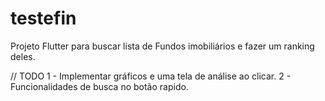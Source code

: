 # testefin

Projeto Flutter para buscar lista de Fundos imobiliários e fazer um ranking deles.

// TODO 
 1 - Implementar gráficos e uma tela de análise ao clicar.
 2 - Funcionalidades de busca no botão rapido.
 